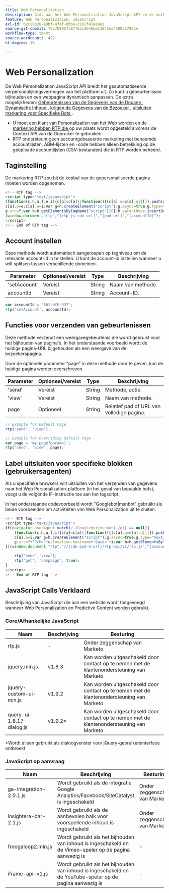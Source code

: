 ```yaml
---
title: Web Personalization
description: Gids aan het Web Personalization JavaScript API en de markering RTP, die de gebeurtenissen van de paginamening, rekeningsopstelling, zowel uitsluitingen, en kern en op bestelling manuscripten behandelen
feature: Web Personalization, Javascript
exl-id: b2c26b28-e9bf-4faf-8b6e-c102f41aeaa1
source-git-commit: 7557b9957c87f63c2646be13842ea450035792be
workflow-type: tm+mt
source-wordcount: '422'
ht-degree: 1%

---
```


# Web Personalization

De Web Personalization JavaScript API breidt het geautomatiseerde verpersoonlijkingsvermogen van het platform uit. Zo kunt u gebeurtenissen bijhouden en een webpagina dynamisch aanpassen. De extra mogelijkheden: [ Gebeurtenissen van de Gegevens van de Douane ](custom-data-events.md), [ Dynamische Inhoud ](web-personalization.md), [ krijgen de Gegevens van de Bezoeker ](get-visitor-data.md), [ uitsluiten markering voor Specifieke Bots ](#exclude_tag_for_specific_bots).

- U moet een klant van Personalization van het Web worden en de [ markering hebben RTP die ](https://experienceleague.adobe.com/nl/docs/marketo/using/product-docs/web-personalization/rtp-tag-implementation/deploy-the-rtp-javascript) op uw plaats wordt opgesteld alvorens de Context API van de Gebruiker te gebruiken.
- RTP ondersteunt geen accountgebaseerde marketing met benoemde accountlijsten. ABM-lijsten en -code hebben alleen betrekking op de geüploade accountlijsten (CSV-bestanden) die in RTP worden beheerd.

## Taginstelling

De markering RTP zou bij de kopbal van de gepersonaliseerde pagina moeten worden opgenomen.

```javascript
<!-- RTP tag -->
<script type='text/javascript'>
(function(c,h,a,f,e,i){c[a]=c[a]||function(){(c[a].q=c[a].q||[]).push(arguments)};
c[a].p=e;c[a].a=i;var g=h.createElement("script");g.async=true;g.type="text/javascript";
g.src=f;var b=h.getElementsByTagName("script")[0];b.parentNode.insertBefore(g,b)})
(window,document,"rtp","[rtp-js-cdn-url]","[pod-url]","[accountId]");
</script>
<!-- End of RTP tag -->
```

## Account instellen

Deze methode wordt automatisch aangeroepen op tagniveau om de relevante account-id in te stellen. U kunt de account-id instellen wanneer u wilt splitsen tussen verschillende domeinen.

| Parameter | Optioneel/vereist | Type | Beschrijving |
|--------------|-------------------|--------|--------------|
| &#39;setAccount&#39; | Vereist | String | Naam van methode. |
| accountId | Vereist | String | Account-ID. |

```javascript
var accountId = '561-HYG-937';
rtp('setAccount', accountId);
```

## Functies voor verzenden van gebeurtenissen

Deze methode verzendt een weergavegebeurtenis die wordt gebruikt voor het bijhouden van pagina&#39;s. In het onderstaande voorbeeld wordt de huidige pagina-URL bijgehouden als een weergave van de bezoekerspagina.

Door de optionele parameter &quot;page&quot; in deze methode door te geven, kan de huidige pagina worden overschreven.

| Parameter | Optioneel/vereist | Type | Beschrijving |
|-----------|-------------------|--------|---------------------------------|
| &#39;send&#39; | Vereist | String | Methode, actie. |
| &#39;view&#39; | Vereist | String | Naam van methode. |
| page | Optioneel | String | Relatief pad of URL van volledige pagina. |

```javascript
// Example for Default Page
rtp('send', 'view');

// Example for Overriding Default Page
var page = 'my-page?param=1';
rtp('send', 'view', page);
```

## Label uitsluiten voor specifieke blokken (gebruikersagenten)

Als u specifieke browsers wilt uitsluiten van het verzenden van gegevens naar het Web Personalization-platform (in het geval van bepaalde bots), voegt u de volgende IF-instructie toe aan het tagscript.

In het onderstaande codevoorbeeld wordt &quot;Googlebot|msnbot&quot; gebruikt als beide voorbeelden om activiteiten van Web Personalization uit te sluiten.

```javascript
<!-- RTP tag -->
<script type='text/javascript'>
if(navigator.userAgent.match(/.(Googlebot|msnbot)./gi) == null){
    (function(c,h,a,f,i){c[a]=c[a]||function(){(c[a].q=c[a].q||[]).push(arguments)};
    c[a].a=i;var g=h.createElement("script");g.async=true;g.type="text/javascript";
    g.src=f+'?rh='+c.location.hostname+'&aid='+i;var b=h.getElementsByTagName("script")[0];b.parentNode.insertBefore(g,b);
})(window,document,"rtp","//[cdn-pod-X-url]/rtp-api/v1/rtp.js","[accountId]");

    rtp('send','view');
    rtp('get', 'campaign', true);
}
</script>
<!-- End of RTP tag -->
```

## JavaScript Calls Verklaard

Beschrijving van JavaScript die aan een website wordt toegevoegd wanneer Web Personalization en Predictive Content worden gebruikt.

### Core/Afhankelijke JavaScript

| Naam | Beschrijving | Besturing |
|---------------------------|-------------|--------------------------------------------------------|
| rtp.js | - | Onder zeggenschap van Marketo |
| jquery.min.js | v1.8.3 | Kan worden uitgeschakeld door contact op te nemen met de klantenondersteuning van Marketo |
| jquery-custom-ui-min.js | v1.9.2 | Kan worden uitgeschakeld door contact op te nemen met de klantenondersteuning van Marketo |
| query-ui-1.8.17-dialog.js | v1.9.2* | Kan worden uitgeschakeld door contact op te nemen met de klantenondersteuning van Marketo |

*Wordt alleen gebruikt als dialoogvenster voor jQuery-gebruikersinterface ontbreekt

### JavaScript op aanvraag

| Naam | Beschrijving | Besturing |
|-------------------------|-----------------------------------------------------------------------|-----------------------|
| ga-integration-2.0.1.js | Wordt gebruikt als de integratie Google Analytics/Facebook/SiteCatalyst is ingeschakeld | Onder zeggenschap van Marketo |
| insightera-bar-2.1.js | Wordt gebruikt als de aanbevolen balk voor voorspellende inhoud is ingeschakeld | Onder zeggenschap van Marketo |
| froogaloop2.min.js | Wordt gebruikt als het bijhouden van inhoud is ingeschakeld en de Vimeo-speler op de pagina aanwezig is | - |
| iframe-api-v1.js | Wordt gebruikt als het bijhouden van inhoud is ingeschakeld en de YouTube-speler op de pagina aanwezig is | - |
